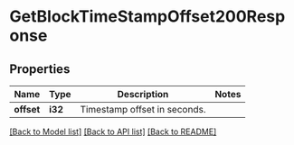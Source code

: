 # GetBlockTimeStampOffset200Response

## Properties

Name | Type | Description | Notes
------------ | ------------- | ------------- | -------------
**offset** | **i32** | Timestamp offset in seconds. | 

[[Back to Model list]](../README.md#documentation-for-models) [[Back to API list]](../README.md#documentation-for-api-endpoints) [[Back to README]](../README.md)


